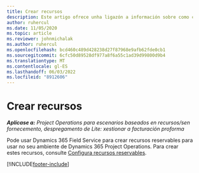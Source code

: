 ```yaml
---
title: Crear recursos
description: Este artigo ofrece unha ligazón a información sobre como crear recursos reservables.
author: ruhercul
ms.date: 11/05/2020
ms.topic: article
ms.reviewer: johnmichalak
ms.author: ruhercul
ms.openlocfilehash: bcd460c489d428238d27f87968e9afb62fde0cb1
ms.sourcegitcommit: 6cfc50d89528df977a8f6a55c1ad39d99800d9b4
ms.translationtype: MT
ms.contentlocale: gl-ES
ms.lasthandoff: 06/03/2022
ms.locfileid: "8912606"
---
```

# <a name="create-resources"></a>Crear recursos

_**Aplícase a:** Project Operations para escenarios baseados en recursos/sen fornecemento, despregamento de Lite: xestionar a facturación proforma_

Pode usar Dynamics 365 Field Service para crear recursos reservables para usar no seu ambiente de Dynamics 365 Project Operations. Para crear estes recursos, consulte [Configura recursos reservables](/dynamics365/field-service/set-up-bookable-resources).


[!INCLUDE[footer-include](../includes/footer-banner.md)]
